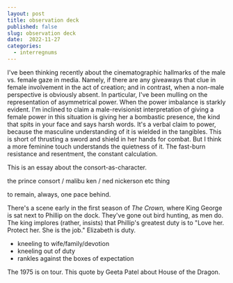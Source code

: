 ```yaml
---
layout: post
title: observation deck
published: false
slug: observation deck
date:  2022-11-27
categories:
  - interregnums
---
```


I've been thinking recently about the cinematographic hallmarks of the male vs. female gaze in media. Namely, if there are any giveaways that clue in female involvement in the act of creation; and in contrast, when a non-male perspective is obviously absent. In particular, I've been mulling on the representation of asymmetrical power. When the power imbalance is starkly evident. I'm inclined to claim a male-revisionist interpretation of giving a female power in this situation is giving her a bombastic presence, the kind that spits in your face and says harsh words. It's a verbal claim to power, because the masculine understanding of it is wielded in the tangibles. This is short of thrusting a sword and shield in her hands for combat. But I think a more feminine touch understands the quietness of it. The fast-burn resistance and resentment, the constant calculation.

<!--more-->

This is an essay about the consort-as-character.

the prince consort / malibu ken / ned nickerson etc thing

to remain, always, one pace behind. 


There's a scene early in the first season of *The Crown,* where King George is sat next to Phillip on the dock. They've gone out bird hunting, as men do. The king implores (rather, insists) that Phillip's greatest duty is to "Love her. Protect her. She is the job." Elizabeth is duty. 

- kneeling to wife/family/devotion
- kneeling out of duty
- rankles against the boxes of expectation


The 1975 is on tour. This quote by Geeta Patel about House of the Dragon. 



<br /> 
